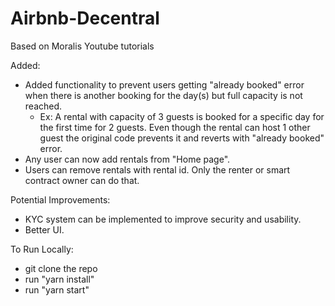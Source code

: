 # Airbnb-Decentral
Based on Moralis Youtube tutorials

Added:
 - Added functionality to prevent users getting "already booked" error when there is another booking for the day(s) but full capacity is not reached.
   - Ex: A rental with capacity of 3 guests is booked for a specific day for the first time for 2 guests. Even though the rental can host 1 other guest the original code prevents it and reverts with "already booked" error.
 - Any user can now add rentals from "Home page".
 - Users can remove rentals with rental id. Only the renter or smart contract owner can do that.

Potential Improvements:
 - KYC system can be implemented to improve security and usability.
 - Better UI.

To Run Locally:
 - git clone the repo
 - run "yarn install"
 - run "yarn start"
